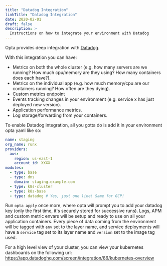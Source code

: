 ```yaml
---
title: "Datadog Integration"
linkTitle: "Datadog Integration"
date: 2020-02-01
draft: false
description: >
  Instructions on how to integrate your environment with Datadog
---
```


Opta provides deep integration with [Datadog](https://www.datadoghq.com/). 

With this integration you can have:
* Metrics on both the whole cluster (e.g. how many servers are we running? How much cpu/memory are
they using? How many containers does each have?).
* Metrics on the individual app (e.g. how much memory/cpu are our containers
running? How often are they dying).
* Custom metrics endpoint  
* Events tracking changes in your environment (e.g. service x has just deployed new version).
* Application performance metrics.
* Log storage/forwarding from your containers.

To enable Datadog integration, all you gotta do is add it in your environment opta yaml like so:
```yaml
name: staging
org_name: runx
providers:
  aws:
    region: us-east-1
    account_id: XXXX
modules:
  - type: base
  - type: dns
    domain: staging.example.com
  - type: k8s-cluster
  - type: k8s-base
  - type: datadog # Yes, just one line! Same for GCP!
```
Run `opta apply` once more, where opta will prompt you to add your datadog key (only the first time, it's securely stored
for successive runs). Logs, APM and custom metric envars will be setup and ready to use on all your application containers. Every piece of data coming from the environment will be
tagged with `env` set to the layer name, and service deployments will have a `service` tag set to its layer name and
`version` set to the image tag used.

For a high level view of your cluster, you can view your kubernetes dashboards on the following url:
https://app.datadoghq.com/screen/integration/86/kubernetes-overview
